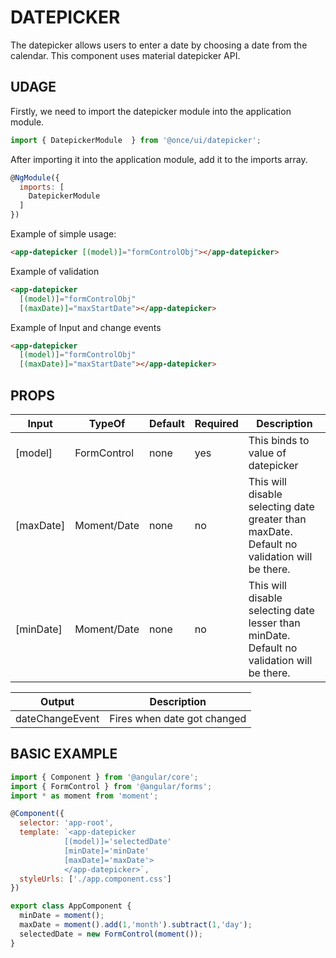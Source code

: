 # DATEPICKER

The datepicker allows users to enter a date by choosing a date from the calendar. This component uses material datepicker API.

## UDAGE
Firstly, we need to import the datepicker module into the application module.
```js
import { DatepickerModule  } from '@once/ui/datepicker';
```

After importing it into the application module, add it to the imports array.
```js
@NgModule({
  imports: [
    DatepickerModule
  ]
})
````

Example of simple usage:

```html
<app-datepicker [(model)]="formControlObj"></app-datepicker>
```

Example of validation

```html
<app-datepicker
  [(model)]="formControlObj"
  [(maxDate)]="maxStartDate"></app-datepicker>
```

Example of Input and change events

```html
<app-datepicker
  [(model)]="formControlObj"
  [(maxDate)]="maxStartDate"></app-datepicker>
```

## PROPS

| Input     | TypeOf      | Default | Required | Description                                                                                 |
| --------- | ----------- | ------- | -------- | ------------------------------------------------------------------------------------------- |
| [model]   | FormControl | none    | yes      | This binds to value of datepicker                                                           |
| [maxDate] | Moment/Date | none    | no       | This will disable selecting date greater than maxDate. Default no validation will be there. |  |
| [minDate] | Moment/Date | none    | no       | This will disable selecting date lesser than minDate. Default no validation will be there.  |  |

| Output          | Description                 |
| --------------- | --------------------------- |
| dateChangeEvent | Fires when date got changed |

## BASIC EXAMPLE

```js
import { Component } from '@angular/core';
import { FormControl } from '@angular/forms';
import * as moment from 'moment';

@Component({
  selector: 'app-root',
  template: `<app-datepicker 
            [(model)]='selectedDate' 
            [minDate]='minDate' 
            [maxDate]='maxDate'>
            </app-datepicker>`,
  styleUrls: ['./app.component.css']
})

export class AppComponent {
  minDate = moment();
  maxDate = moment().add(1,'month').subtract(1,'day');
  selectedDate = new FormControl(moment());
}
```

